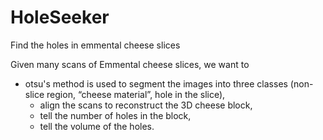# HoleSeeker
Find the holes in emmental cheese slices


Given many scans of Emmental cheese slices, we want to
  - otsu's method is used to segment the images into three classes (non-slice region, “cheese material”, hole in the slice),
	- align the scans to reconstruct the 3D cheese block,
	- tell the number of holes in the block,
	- tell the volume of the holes.



